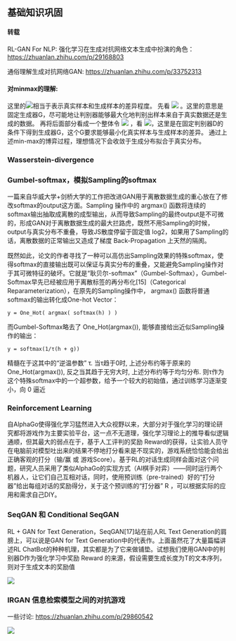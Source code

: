 ## 基础知识巩固

#### 转载
RL-GAN For NLP: 强化学习在生成对抗网络文本生成中扮演的角色：
https://zhuanlan.zhihu.com/p/29168803

通俗理解生成对抗网络GAN: 
https://zhuanlan.zhihu.com/p/33752313

#### 对minmax的理解:

这里的<img src="http://www.forkosh.com/mathtex.cgi? V(G, D)">相当于表示真实样本和生成样本的差异程度。
先看 <img src="http://www.forkosh.com/mathtex.cgi? \max _{D} V(D, G)"> 。这里的意思是固定生成器G，尽可能地让判别器能够最大化地判别出样本来自于真实数据还是生成的数据。
再将后面部分看成一个整体令 <img src="http://www.forkosh.com/mathtex.cgi? L=\max _{D} V(D, G)"> ，看 <img src="http://www.forkosh.com/mathtex.cgi? \min _{G} L">，这里是在固定判别器D的条件下得到生成器G，这个G要求能够最小化真实样本与生成样本的差异。
通过上述min-max的博弈过程，理想情况下会收敛于生成分布拟合于真实分布。

### Wasserstein-divergence

### Gumbel-softmax，模拟Sampling的softmax

一篇来自华威大学+剑桥大学的工作把改进GAN用于离散数据生成的重心放在了修改softmax的output这方面。Sampling 操作中的 argmax() 函数将连续的softmax输出抽取成离散的成型输出，从而导致Sampling的最终output是不可微的，形成GAN对于离散数据生成的最大拦路虎，既然不用Sampling的时候，output与真实分布不重叠，导致JS散度停留于固定值 log2，如果用了Sampling的话，离散数据的正常输出又造成了梯度 Back-Propagation 上天然的隔阂。

既然如此，论文的作者寻找了一种可以高仿出Sampling效果的特殊softmax，使得softmax的直接输出既可以保证与真实分布的重叠，又能避免Sampling操作对于其可微特征的破坏。它就是“耿贝尔-softmax”（Gumbel-Softmax），Gumbel-Softmax早先已经被应用于离散标签的再分布化[15]（Categorical Reparameterization），在原先的Sampling操作中， argmax() 函数将普通softmax的输出转化成One-hot Vector：

    y = One_Hot( argmax( softmax(h) ) )

而Gumbel-Softmax略去了 One_Hot(argmax()), 能够直接给出近似Sampling操作的输出：

    y = softmax(1/τ(h + g))
精髓在于这其中的“逆温参数” τ. 当τ趋于0时, 上述分布约等于原来的 One_Hot(argmax()), 反之当其趋于无穷大时, 上述分布约等于均匀分布. 则τ作为这个特殊softmax中的一个超参数，给予一个较大的初始值，通过训练学习逐渐变小，向 0 逼近

### Reinforcement Learning
自AlphaGo使得强化学习猛然进入大众视野以来，大部分对于强化学习的理论研究都将游戏作为主要实验平台，这一点不无道理，强化学习理论上的推导看似逻辑通顺，但其最大的弱点在于，基于人工评判的奖励 Reward的获得，让实验人员守在电脑前对模型吐出来的结果不停地打分看来是不现实的，游戏系统恰恰能会给出正确客观的打分（输/赢 或 游戏Score）。基于RL的对话生成同样会面对这个问题，研究人员采用了类似AlphaGo的实现方式（AI棋手对弈）——同时运行两个机器人，让它们自己互相对话，同时，使用预训练（pre-trained）好的“打分器”给出每组对话的奖励得分，关于这个预训练的“打分器” R ，可以根据实际的应用和需求自己DIY。 

### SeqGAN 和 Conditional SeqGAN
RL + GAN for Text Generation，SeqGAN[17]站在前人RL Text Generation的肩膀上，可以说是GAN for Text Generation中的代表作。上面虽然花了大量篇幅讲述RL ChatBot的种种机理，其实都是为了它来做铺垫。试想我们使用GAN中的判别器D作为强化学习中奖励 Reward 的来源，假设需要生成长度为T的文本序列，则对于生成文本的奖励值

<img src="http://latex.codecogs.com/gif.latex? \tilde{R}_{\theta}\left(s_{1: t-1}\right)=\frac{1}{N} \sum_{i=1}^{N} D\left(s_{1: t-1}+y^{i}\right), \quad y^{i} \in M C_{\theta}\left(s_{1: t-1} ; N\right)"/>

### IRGAN 信息检索模型之间的对抗游戏

一些讨论: https://zhuanlan.zhihu.com/p/29860542

<img src="http://latex.codecogs.com/gif.latex?D(d | q)=\sigma\left(f_{\phi}(d, q)\right)=\frac{\exp \left(f_{\phi}(d, q)\right)}{1+\exp \left(f_{\phi}(d, q)\right)}"/>



















